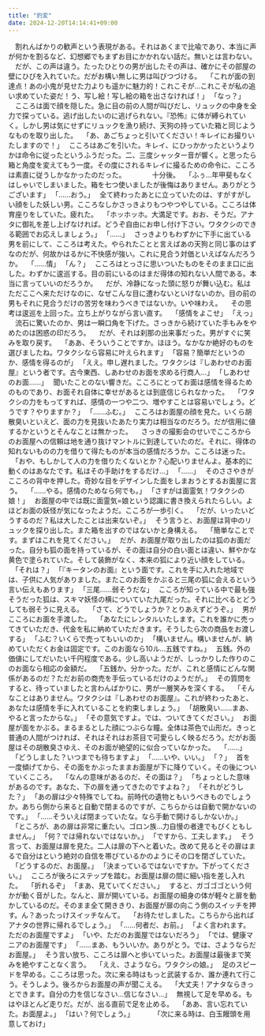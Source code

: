 ```yaml
---
title: "豹変"
date: 2024-12-20T14:14:41+09:00
---
```

　割れんばかりの歓声という表現がある。それはあくまで比喩であり、本当に声が何かを割るなど、幻想郷でもまずお目にかかれない話だ。無いとは言わない。
　だが、この声は違う。たったひとりの男が出したその声は、確かにその部屋の壁にひびを入れていた。だがお構い無しに男は叫びつづける。
　｢これが面の到達点！あの小鬼が見せた力よりも遥かに魅力的！これこそが…これこそが私の追い求めていた姿だ！う、写し絵！写し絵の箱を出さなければ！｣
　｢なっ？｣
　こころは面で顔を隠した。急に目の前の人間が叫びだし、リュックの中身を全力で探っている。逃げ出したいのに逃げられない。『恐怖』に体が縛られていく。しかし男は気にせずにリュックを漁り続け、天狗の持っていた箱と同じようなものを取り出した。
　｢あ、あごちょっと引いてください！キレイにお撮りいたしますので！｣
　こころはあごを引いた。キレイ、にひっかかったというよりかは命令に従ったというふうだった。二、三度シャッター音が響く。と思ったら箱と角度を変えてもう一度。その度にされるキレイに撮るための命令に、こころは素直に従うしかなかったのだった。
　
　
　十分後。
　｢ふぅ…年甲斐もなくはしゃいでしまいました。箱を七つ使いましたが後悔はありません。ありがとうございます｣
　｢……おう。｣
　全て終わったあとに立っていたのは、すがすがしい顔をした妖しい男。こころなしかさっきよりもつやつやしている。こころは体育座りをしていた。疲れた。
　｢ホッホッホ。大満足です。おお、そうだ。アナタに御礼を差し上げなければ。どうぞ自由にお申し付け下さい。ワタクシのできる範囲でお応えしましょう。｣
　｢……｣
　さっきよりもわずかに下手に出ている男を前にして、こころは考えた。やられたことと言えばあの天狗と同じ事のはずなのだが、何故かはるかに不快感が強い。これに見合う対価といえばなんだろうか。
　｢……情｣
　｢ん？｣
　こころはとっさに思いついたものをそのまま口に出した。わずかに逡巡する。目の前にいるのはまだ得体の知れない人間である。本当に言っていいのだろうか。
　だが、冷静になった頭に怒りが舞い込む。私はただここへ来ただけなのに、なぜこんな目に遭わないといけないのか。目の前の男もそれに見合うだけの苦労を味わうべきではないか。いや味わえ。
　その思考は逡巡を上回った。立ち上がりながら言い直す。
　｢感情をよこせ｣
　｢えっ｣
　流石に驚いたのか、男は一瞬口角を下げた。さっきから続けていた手もみをやめたのは困惑の印だろう。
　だが、それは刹那の出来事だった。男がすぐに笑みを取り戻す。
　｢ああ、そういうことですか。ほほう。なかなか絶好のものを選びましたね。ワタクシなら容易に叶えられます｣
　｢容易？簡単だというのか、感情を得るのが｣
　｢ええ。申し遅れました。ワタクシは『しあわせのお面屋』という者です。古今東西、しあわせのお面を求める行商人…｣
　｢しあわせのお面……｣
　聞いたことのない響きだ。こころにとってお面は感情を得るためのものであり、お面それ自体に幸せがあるとは到底信じられなかった。
　｢ワタクシの力をもってすれば、感情の一つや二つ、増やすことは容易いでしょう。どうです？やりますか？｣
　｢……ふむ。｣
　こころはお面屋の顔を見た。いくら胡散臭いといえど、面の力を見抜いたあたり実力は相当なのだろう。だが信用に値するかというとそんなことは無かった。
　さっきの撮影会のせいでこころからのお面屋への信頼は地を通り抜けマントルに到達していたのだ。それに、得体の知れないものの力を借りて得たものが本当の感情だろうか。こころは迷った。
　｢おや、もしかして人の力を借りたくないとか？心配いりませんよ。基本的に動くのはあなたです。私はその手助けをするだけ…｣
　｢……｣
　そのささやきがこころの背中を押した。奇妙な目をデザインした面をしまおうとするお面屋に言う。
　｢……やる。感情のためなら何でも。｣
　｢さすがは面霊気！ワタクシの娘！｣
　お面屋の中では既に面霊気=娘という認識に書き換えられたらしい。よほどお面の妖怪が気になったようだ。こころが一歩引く。
　｢だが、いったいどうするのだ？私は大したことは出来ないぞ。｣
　そう言うと、お面屋は背中のリュックを探り出した。また箱を出すのではないかと身構える。
　｢簡単なことです。まずはこれを見てください。｣
　だが、お面屋が取り出したのは狐のお面だった。自分も狐の面を持っているが、その面は自分の白い面とは違い、鮮やかな黄色で塗られていた。そして装飾がなく、本来の狐により近い顔をしている。
　｢それは？｣
　｢『キータンのお面』という面です。これを手に入れた地域では、子供に人気がありました。またこのお面をかぶると三尾の狐に会えるという言い伝えもあります｣
　｢三尾……弱そうだな｣
　こころが知っている中で最も強そうだった狐は、スキマ妖怪の横についていた九尾だった。それに比べるとどうしても弱そうに見える。
　｢さて、どうでしょうか？とりあえずどうぞ。｣
　男がこころにお面を手渡した。
　｢あなたにレンタルいたします。これを誰かに売ってきていただき、代金を私に納めていただきます。そうしたら次の商品をお渡しする｣
　｢ふむ？いくらで売ってもいいのか｣
　｢構いません。構いませんが、納めていただくお金は固定です。このお面なら10ル…五銭ですね。｣
　五銭。外の価値にしてだいたい千円程度である。少し高いようだが、しっかりした作りのこのお面なら相応の金額だ。
　｢五銭か。分かった。だが、これと感情にどんな関係があるのだ？ただお前の商売を手伝っているだけのようだが。｣
　その質問をすると、待っていましたと言わんばかりに、男が一層笑みを深くする。
　｢そんなことはありません。ワタクシは『しあわせのお面屋』。これが終わったあと、あなたは感情を手に入れていることを約束しましょう。｣
　｢胡散臭い……まあ、やると言ったからな。｣
　｢その意気ですよ。では、ついてきてください。｣
　お面屋が面をかぶる。まるまるとした顔につぶらな瞳。全体は茶色で山形だ。きっと普通の人間がつければ、それはそれはお茶目で可愛らしく映るだろう。だがお面屋はその胡散臭さゆえ、そのお面が絶望的に似合っていなかった。
　｢……｣
　｢どうしました？いつまでも待ちますよ｣
　｢……いや、いい。｣
　｢？｣
　首を一度傾げてから、その面をかぶったままお面屋が下に降りていく。その後についていくこころ。
　｢なんの意味があるのだ、その面は？｣
　｢ちょっとした意味があるのです。あなた、下の扉を通ってきたのですよね？｣
　｢それがどうした？｣
　｢あの扉は少々特殊でしてね。前時代の遺物ともいうべきものでしょうか。あちら側から来ると自動で閉まるのですが、こちらからは自動で開かないのです。｣
　｢……そういえば閉まっていたな。なら手動で開けるしかないか。｣
　｢ところが、あの扉は非常に重たい。ゴロン族…力自慢の者達でもびくともしません。｣
　｢何？では帰れないではないか。｣
　｢ですから、工夫します。｣
　そう言って、お面屋は扉を見た。二人は扉の下へと着いた。改めて見るとその扉はまるで自分はという絶対の自信を帯びているかのようにその口を閉ざしていた。
　｢どうするのだ、お面屋。｣
　｢決まっているではないですか。下がってください。｣
　こころが後ろにステップを踏む。お面屋は扉の間に細い指を差し入れた。
　｢折れるぞ｣
　｢まあ、見ていてください。｣
　すると、ガゴゴゴという何かが動く音がした。なんと、扉が開いている。お面屋の細身の体が軽々と扉を動かしているのだ。そのまま全て開ききり、お面屋が扉の向こう側のスイッチを押す。ん？あったっけスイッチなんて。
　｢お待たせしました。こちらから出ればアナタの世界に帰れるでしょう。｣
　｢……何者だ、お前。｣
　｢よく言われます。ただのお面屋ですよ｣
　｢いや、ただのお面屋ではないだろう｣
　｢では、健康マニアのお面屋です｣
　｢……まあ、もういいか。ありがとう。では、さようならだお面屋。｣
　そう言い放ち、こころは扉へと歩いていった。お面屋は最後まで笑みを絶やすことなく言う。
　｢ええ、さようなら。ワタクシの娘。｣
　足のスピードを早める。こころは思った。次に来る時はもっと武装するか、誰か連れて行こう。そうしよう。後ろからお面屋の声が聞こえる。
　｢大丈夫！アナタならきっとできます。自分の力を信じなさい…信じなさい…｣
　無視して足を早める。もはやほとんど走りだ。だが、出る直前で足を止める。
　｢ああ、言い忘れていた。お面屋よ。｣
　｢はい？何でしょう。｣
　
　
　｢次に来る時は、白玉饅頭を用意しておけ｣
　

